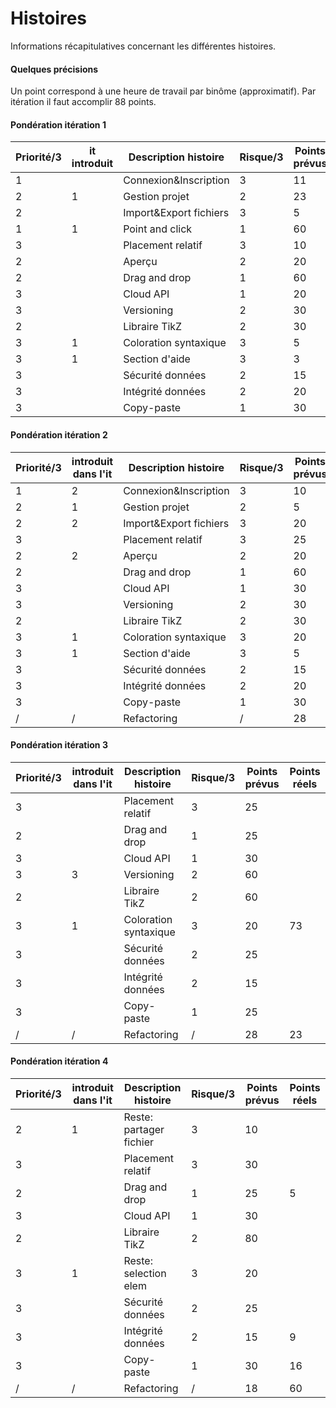 # Histoires
Informations récapitulatives concernant les différentes histoires.

#### Quelques précisions
Un point correspond à une heure de travail par binôme (approximatif).  Par itération il faut accomplir 88 points.

#### Pondération itération 1

| Priorité/3 | it introduit | Description histoire | Risque/3 | Points prévus | Points réels |
| ------ | ------ | ------ | ------ | ------ | ------ |
| 1 | | Connexion&Inscription | 3 | 11 |  |
| 2 | 1 | Gestion projet | 2 | 23 | 31 |
| 2 |  | Import&Export fichiers | 3 | 5 |  |
| 1 | 1 | Point and click | 1 | 60 | 53 |
| 3 |  | Placement relatif | 3 | 10 |  |
| 2 |  | Aperçu | 2 | 20 |  |
| 2 |  | Drag and drop | 1 | 60 |  |
| 3 |  | Cloud API | 1 | 20 |  |
| 3 |  | Versioning | 2 | 30 |  |
| 2 |  | Libraire TikZ| 2 | 30 |  |
| 3 | 1 | Coloration syntaxique | 3 | 5 | 4 |
| 3 | 1 | Section d'aide | 3 | 3 | 2 |
| 3 |  | Sécurité données | 2 | 15 |  |
| 3 |  | Intégrité données | 2 | 20 |  |
| 3 |  | Copy-paste | 1 | 30 |  |

#### Pondération itération 2

| Priorité/3 | introduit dans l'it | Description histoire | Risque/3 | Points prévus | Points réels |
| ------ | ------ | ------ | ------ | ------ | ------ |
| 1 | 2 | Connexion&Inscription | 3 | 10 | 15 |
| 2 | 1 | Gestion projet | 2 | 5 | 4 |
| 2 | 2 | Import&Export fichiers | 3 | 20 | 18 |
| 3 |  | Placement relatif | 3 | 25 |  |
| 2 | 2 | Aperçu | 2 | 20 | 7 |
| 2 |  | Drag and drop | 1 | 60 |  |
| 3 |  | Cloud API | 1 | 30 |  |
| 3 |  | Versioning | 2 | 30 |  |
| 2 |  | Libraire TikZ| 2 | 30 |  |
| 3 | 1 | Coloration syntaxique | 3 | 20 |  |
| 3 | 1 | Section d'aide | 3 | 5 | 6 |
| 3 |  | Sécurité données | 2 | 15 |  |
| 3 |  | Intégrité données | 2 | 20 |  |
| 3 |  | Copy-paste | 1 | 30 |  |
| / | / | Refactoring | / | 28 | 46 |

#### Pondération itération 3

| Priorité/3 | introduit dans l'it | Description histoire | Risque/3 | Points prévus | Points réels |
| ------ | ------ | ------ | ------ | ------ | ------ |
| 3 |  | Placement relatif | 3 | 25 |  |
| 2 |  | Drag and drop | 1 | 25 |  |
| 3 |  | Cloud API | 1 | 30 |  |
| 3 | 3 | Versioning | 2 | 60 |  |
| 2 |  | Libraire TikZ| 2 | 60 |  |
| 3 | 1 | Coloration syntaxique | 3 | 20 | 73 |
| 3 |  | Sécurité données | 2 | 25 |  |
| 3 |  | Intégrité données | 2 | 15 |  |
| 3 |  | Copy-paste | 1 | 25 |  |
| / | / | Refactoring | / | 28 | 23 |

#### Pondération itération 4

| Priorité/3 | introduit dans l'it | Description histoire | Risque/3 | Points prévus | Points réels |
| ------ | ------ | ------ | ------ | ------ | ------ |
| 2 | 1 | Reste: partager fichier | 3 | 10 |  |
| 3 |  | Placement relatif | 3 | 30 |  |
| 2 |  | Drag and drop | 1 | 25 | 5 |
| 3 |  | Cloud API | 1 | 30 |  |
| 2 |  | Libraire TikZ| 2 | 80 |  |
| 3 | 1 | Reste: selection elem | 3 | 20 |  |
| 3 |  | Sécurité données | 2 | 25 |  |
| 3 |  | Intégrité données | 2 | 15 | 9 |
| 3 |  | Copy-paste | 1 | 30 | 16 |
| / | / | Refactoring | / | 18 | 60 |